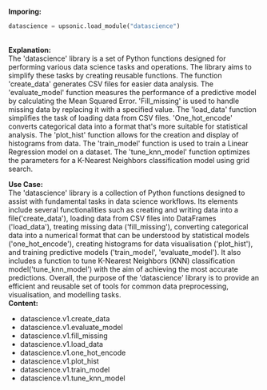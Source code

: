 <b class="custom_code_highlight_green">Imporing:</b><br>
```python
datascience = upsonic.load_module("datascience")
```
<br><b class="custom_code_highlight_green">Explanation:</b><br>The 'datascience' library is a set of Python functions designed for performing various data science tasks and operations. The library aims to simplify these tasks by creating reusable functions. The function 'create_data' generates CSV files for easier data analysis. The 'evaluate_model' function measures the performance of a predictive model by calculating the Mean Squared Error. 'Fill_missing' is used to handle missing data by replacing it with a specified value. The 'load_data' function simplifies the task of loading data from CSV files. 'One_hot_encode' converts categorical data into a format that's more suitable for statistical analysis. The 'plot_hist' function allows for the creation and display of histograms from data. The 'train_model' function is used to train a Linear Regression model on a dataset. The 'tune_knn_model' function optimizes the parameters for a K-Nearest Neighbors classification model using grid search.

<b class="custom_code_highlight_green">Use Case:</b><br>The 'datascience' library is a collection of Python functions designed to assist with fundamental tasks in data science workflows. Its elements include several functionalities such as creating and writing data into a file('create_data'), loading data from CSV files into DataFrames ('load_data'), treating missing data ('fill_missing'), converting categorical data into a numerical format that can be understood by statistical models ('one_hot_encode'), creating histograms for data visualisation ('plot_hist'), and training predictive models ('train_model', 'evaluate_model'). It also includes a function to tune K-Nearest Neighbors (KNN) classification model('tune_knn_model') with the aim of achieving the most accurate predictions. Overall, the purpose of the 'datascience' library is to provide an efficient and reusable set of tools for common data preprocessing, visualisation, and modelling tasks.
<br><b class="custom_code_highlight_green">Content:</b><br>
  - datascience.v1.create_data
  - datascience.v1.evaluate_model
  - datascience.v1.fill_missing
  - datascience.v1.load_data
  - datascience.v1.one_hot_encode
  - datascience.v1.plot_hist
  - datascience.v1.train_model
  - datascience.v1.tune_knn_model
